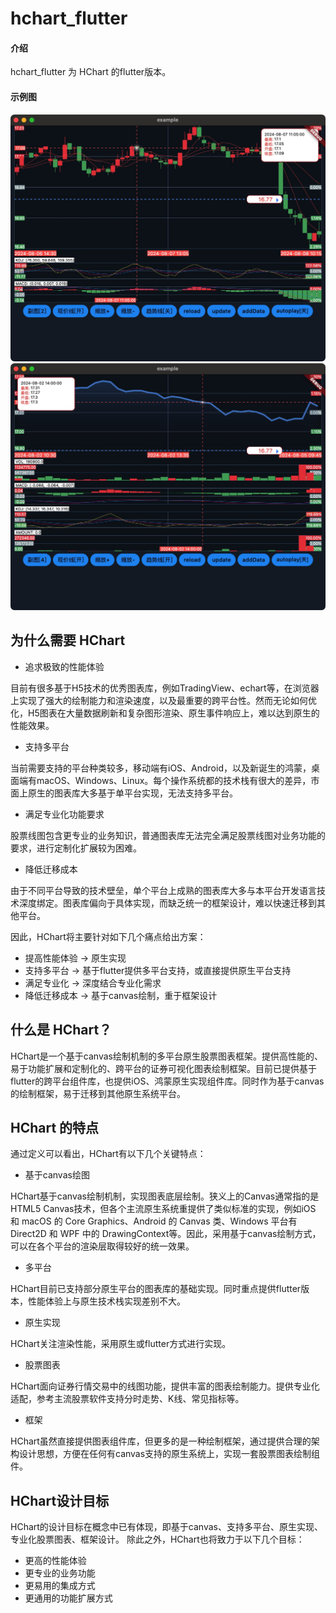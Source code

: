 # hchart_flutter

#### 介绍
hchart_flutter 为 HChart 的flutter版本。

#### 示例图
![输入图片说明](screenshot/1.jpg)
![输入图片说明](screenshot/2.jpg)

## 为什么需要 HChart
- 追求极致的性能体验

目前有很多基于H5技术的优秀图表库，例如TradingView、echart等，在浏览器上实现了强大的绘制能力和渲染速度，以及最重要的跨平台性。然而无论如何优化，H5图表在大量数据刷新和复杂图形渲染、原生事件响应上，难以达到原生的性能效果。

- 支持多平台

当前需要支持的平台种类较多，移动端有iOS、Android，以及新诞生的鸿蒙，桌面端有macOS、Windows、Linux。每个操作系统都的技术栈有很大的差异，市面上原生的图表库大多基于单平台实现，无法支持多平台。

- 满足专业化功能要求

股票线图包含更专业的业务知识，普通图表库无法完全满足股票线图对业务功能的要求，进行定制化扩展较为困难。

- 降低迁移成本

由于不同平台导致的技术壁垒，单个平台上成熟的图表库大多与本平台开发语言技术深度绑定。图表库偏向于具体实现，而缺乏统一的框架设计，难以快速迁移到其他平台。

因此，HChart将主要针对如下几个痛点给出方案：

- 提高性能体验 -> 原生实现
- 支持多平台 -> 基于flutter提供多平台支持，或直接提供原生平台支持
- 满足专业化 -> 深度结合专业化需求
- 降低迁移成本 -> 基于canvas绘制，重于框架设计

## 什么是 HChart？
HChart是一个基于canvas绘制机制的多平台原生股票图表框架。提供高性能的、易于功能扩展和定制化的、跨平台的证券可视化图表绘制框架。目前已提供基于flutter的跨平台组件库，也提供iOS、鸿蒙原生实现组件库。同时作为基于canvas的绘制框架，易于迁移到其他原生系统平台。
## HChart 的特点
通过定义可以看出，HChart有以下几个关键特点：

- 基于canvas绘图

HChart基于canvas绘制机制，实现图表底层绘制。狭义上的Canvas通常指的是HTML5 Canvas技术，但各个主流原生系统重提供了类似标准的实现，例如iOS 和 macOS 的 Core Graphics、Android 的 Canvas 类、Windows 平台有 Direct2D 和 WPF 中的 DrawingContext等。因此，采用基于canvas绘制方式，可以在各个平台的渲染层取得较好的统一效果。

- 多平台

HChart目前已支持部分原生平台的图表库的基础实现。同时重点提供flutter版本，性能体验上与原生技术栈实现差别不大。

- 原生实现

HChart关注渲染性能，采用原生或flutter方式进行实现。

- 股票图表

HChart面向证券行情交易中的线图功能，提供丰富的图表绘制能力。提供专业化适配，参考主流股票软件支持分时走势、K线、常见指标等。

- 框架

HChart虽然直接提供图表组件库，但更多的是一种绘制框架，通过提供合理的架构设计思想，方便在任何有canvas支持的原生系统上，实现一套股票图表绘制组件。
## HChart设计目标
HChart的设计目标在概念中已有体现，即基于canvas、支持多平台、原生实现、专业化股票图表、框架设计。
除此之外，HChart也将致力于以下几个目标：

- 更高的性能体验
- 更专业的业务功能
- 更易用的集成方式
- 更通用的功能扩展方式


